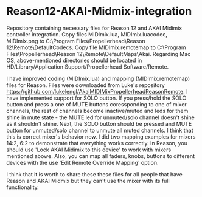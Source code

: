 # Reason12-AKAI-Midmix-integration
Repository containing necessary files for Reason 12 and AKAI Midimix controller integration. Copy files MIDImix.lua, MIDImix.luacodec, MIDImix.png to C:\Program Files\Propellerhead\Reason 12\Remote\DefaultCodecs. Copy file MIDImix.remotemap to C:\Program Files\Propellerhead\Reason 12\Remote\DefaultMaps\Akai. Regarding Mac OS, above-mentioned directories should be located in HD/Library/Application Support/Propellerhead Software/Remote.

I have improved coding (MIDImix.lua) and mapping (MIDImix.remotemap) files for Reason. Files were downloaded from Luke's repository https://github.com/lukelengl/AkaiMIDIMixPropellerheadReasonRemote. I have implemented support for SOLO button. If you press/hold the SOLO button and press a one of MUTE buttons coressponding to one of mixer channels, the rest of channels become inactive/muted and leds for them shine in mute state - the MUTE led for unmuted/solo channel doesn't shine as it shouldn't shine. Next, the SOLO button should be pressed and MUTE button for unmuted/solo channel to unmute all muted channels. I think that this is correct mixer's behavior now. I did two mapping examples for mixers 14:2, 6:2 to demonstrate that everything works correctly. In Reason, you should use 'Lock AKAI Midimix to this device' to work with mixers mentioned abowe. Also, you can map all faders, knobs, buttons to different devices with the use 'Edit Remote Override Mapping' option.

I think that it is worth to share these these files for all people that have Reason and AKAI Midmix but they can't use the mixer with its full functionality.
